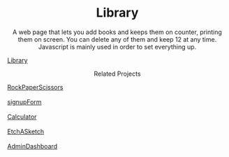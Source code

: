 <h1 align="center">Library</h1>

<p align="center">A web page that lets you add books and keeps them on counter, printing them on screen. You can delete any of them and keep 12 at any time. Javascript is mainly used in order to set everything up. </p>

[Library](https://vvasilopoulos0.github.io/Library/)



<p align="center">Related Projects</p>


[RockPaperScissors](https://vvasilopoulos0.github.io/RockPaperScissors/)<br/><br/>
[signupForm](https://vvasilopoulos0.github.io/signupForm/)<br/><br/>
[Calculator](https://vvasilopoulos0.github.io/Calculator/)<br/><br/>
[EtchASketch](https://vvasilopoulos0.github.io/EtchASketch/)<br/><br/>
[AdminDashboard](https://vvasilopoulos0.github.io/AdminDashboard/)

